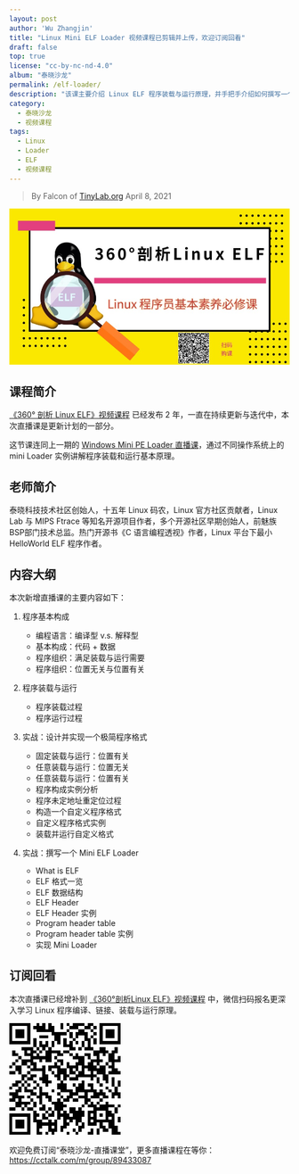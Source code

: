 ```yaml
---
layout: post
author: 'Wu Zhangjin'
title: "Linux Mini ELF Loader 视频课程已剪辑并上传，欢迎订阅回看"
draft: false
top: true
license: "cc-by-nc-nd-4.0"
album: "泰晓沙龙"
permalink: /elf-loader/
description: "该课主要介绍 Linux ELF 程序装载与运行原理，并手把手介绍如何撰写一个小型程序装载器，理论与实战并重"
category:
  - 泰晓沙龙
  - 视频课程
tags:
  - Linux
  - Loader
  - ELF
  - 视频课程
---
```


> By Falcon of [TinyLab.org][1]
> April 8, 2021

![360° 剖析 Linux ELF](/images/courses/360-elf.jpg)

## 课程简介

[《360° 剖析 Linux ELF》视频课程](https://cctalk.com/m/group/88089283) 已经发布 2 年，一直在持续更新与迭代中，本次直播课是更新计划的一部分。

这节课连同上一期的 [Windows Mini PE Loader 直播课](http://tinylab.org/pe-loader/)，通过不同操作系统上的 mini Loader 实例讲解程序装载和运行基本原理。

## 老师简介

泰晓科技技术社区创始人，十五年 Linux 码农，Linux 官方社区贡献者，Linux Lab 与 MIPS Ftrace 等知名开源项目作者，多个开源社区早期创始人，前魅族BSP部门技术总监。热门开源书《C 语言编程透视》作者，Linux 平台下最小 HelloWorld ELF 程序作者。

## 内容大纲

本次新增直播课的主要内容如下：

1. 程序基本构成
    * 编程语言：编译型 v.s. 解释型
    * 基本构成：代码 + 数据
    * 程序组织：满足装载与运行需要
    * 程序组织：位置无关与位置有关

2. 程序装载与运行
    * 程序装载过程
    * 程序运行过程

3. 实战：设计并实现一个极简程序格式
    * 固定装载与运行：位置有关
    * 任意装载与运行：位置无关
    * 任意装载与运行：位置有关
    * 程序构成实例分析
    * 程序未定地址重定位过程
    * 构造一个自定义程序格式
    * 自定义程序格式实例
    * 装载并运行自定义格式

4. 实战：撰写一个 Mini ELF Loader
    * What is ELF
    * ELF 格式一览
    * ELF 数据结构
    * ELF Header
    * ELF Header 实例
    * Program header table
    * Program header table 实例
    * 实现 Mini Loader

## 订阅回看

本次直播课已经增补到 [《360°剖析Linux ELF》视频课程](https://cctalk.com/m/group/88089283) 中，微信扫码报名更深入学习 Linux 程序编译、链接、装载与运行原理。

![360 ELF 课程报名二维码](/images/courses/360-elf-qrcode.png)

欢迎免费订阅“泰晓沙龙-直播课堂”，更多直播课程在等你：<https://cctalk.com/m/group/89433087>

[1]: http://tinylab.org
